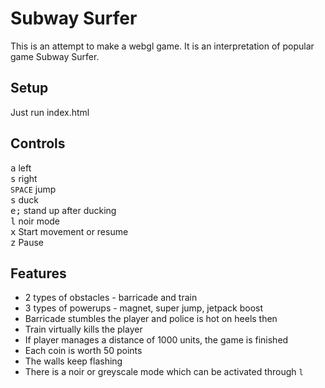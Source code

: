 # Subway Surfer
This is an attempt to make a webgl game. It is an interpretation of popular game Subway Surfer.
## Setup
Just run index.html

## Controls
<kbd> a</kbd>  left   
<kbd> s</kbd>  right  
`SPACE`  jump  
<kbd> s</kbd>  duck   
<kbd> e;</kbd>  stand up after ducking  
<kbd> l</kbd>  noir mode  
<kbd> x</kbd>  Start movement or resume  
<kbd> z</kbd>  Pause  

## Features
+ 2 types of obstacles - barricade and train
+ 3 types of powerups - magnet, super jump, jetpack boost
+ Barricade stumbles the player and police is hot on heels then
+ Train virtually kills the player
+ If player manages a distance of 1000 units, the game is finished
+ Each coin is worth 50 points
+ The walls keep flashing
+ There is a noir or greyscale mode which can be activated through `l`
